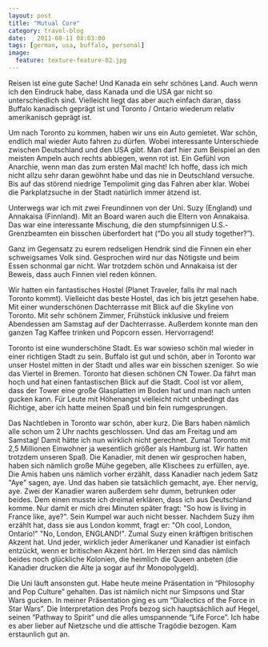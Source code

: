 ```yaml
---
layout: post
title: "Mutual Core"
category: travel-blog
date:   2011-08-11 08:03:00
tags: [german, usa, buffalo, personal]
image:
  feature: texture-feature-02.jpg
---
```


Reisen ist eine gute Sache! Und Kanada ein sehr schönes Land. Auch wenn ich den Eindruck habe, dass Kanada und die USA gar nicht so unterschiedlich sind. Vielleicht liegt das aber auch einfach daran, dass Buffalo kanadisch geprägt ist und Toronto / Ontario wiederum relativ amerikanisch geprägt ist.

Um nach Toronto zu kommen, haben wir uns ein Auto gemietet. War schön, endlich mal wieder Auto fahren zu dürfen. Wobei interessante Unterschiede zwischen Deutschland und den USA gibt. Man darf hier zum Beispiel an den meisten Ampeln auch rechts abbiegen, wenn rot ist. Ein Gefühl von Anarchie, wenn man das zum ersten Mal macht! Ich hoffe, dass ich mich nicht allzu sehr daran gewöhnt habe und das nie in Deutschland versuche. Bis auf das störend niedrige Tempolimit ging das Fahren aber klar. Wobei die Parkplatzsuche in der Stadt natürlich immer ätzend ist.

Unterwegs war ich mit zwei Freundinnen von der Uni. Suzy (England) und Annakaisa (Finnland). Mit an Board waren auch die Eltern von Annakaisa. Das war eine interessante Mischung, die den stumpfsinnigen U.S.-Grenzbeamten ein bisschen überfordert hat (“Do you all study together?”).

Ganz im Gegensatz zu eurem redseligen Hendrik sind die Finnen ein eher schweigsames Volk sind. Gesprochen wird nur das Nötigste und beim Essen schonmal gar nicht. War trotzdem schön und Annakaisa ist der Beweis, dass auch Finnen viel reden können.

Wir hatten ein fantastisches Hostel (Planet Traveler, falls ihr mal nach Toronto kommt). Vielleicht das beste Hostel, das ich bis jetzt gesehen habe. Mit einer wunderschönen Dachterrasse mit Blick auf die Skyline von Toronto. Mit sehr schönem Zimmer, Frühstück inklusive und freiem Abendessen am Samstag auf der Dachterrasse. Außerdem konnte man den ganzen Tag Kaffee trinken und Popcorn essen. Hervorragend! 

Toronto ist eine wunderschöne Stadt. Es war sowieso schön mal wieder in einer richtigen Stadt zu sein. Buffalo ist gut und schön, aber in Toronto war unser Hostel mitten in der Stadt und alles war ein bisschen szeniger. So wie das Viertel in Bremen. Toronto hat diesen schönen CN Tower. Da fährt man hoch und hat einen fantastischen Blick auf die Stadt. Cool ist vor allem, dass der Tower eine große Glasplatten im Boden hat und man nach unten gucken kann. Für Leute mit Höhenangst vielleicht nicht unbedingt das Richtige, aber ich hatte meinen Spaß und bin fein rumgesprungen.

Das Nachtleben in Toronto war schön, aber kurz. Die Bars haben nämlich alle schon um 2 Uhr nachts geschlossen. Und das am Freitag und am Samstag! Damit hätte ich nun wirklich nicht gerechnet. Zumal Toronto mit 2,5 Millionen Einwohner ja wesentlich größer als Hamburg ist. Wir hatten trotzdem unseren Spaß. Die Kanadier, mit denen wir gesprochen haben, haben sich nämlich große Mühe gegeben, alle Klischees zu erfüllen, aye. Die Amis haben uns nämlich vorher erzählt, dass Kanadier nach jedem Satz "Aye" sagen, aye. Und das haben sie tatsächlich gemacht, aye. Eher nervig, aye. Zwei der Kanadier waren außerdem sehr dumm, betrunken oder beides. Dem einen musste ich dreimal erklären, dass ich aus Deutschland komme. Nur damit er mich drei Minuten später fragt: "So how is living in France like, aye?". Sein Kumpel war auch nicht besser. Nachdem Suzy ihm erzählt hat, dass sie aus London kommt, fragt er: "Oh cool, London, Ontario!" "No, London, ENGLAND!". Zumal Suzy einen kräftigen britischen Akzent hat. Und jeder, wirklich jeder Amerikaner und Kanadier ist einfach entzückt, wenn er britischen Akzent hört. Im Herzen sind das nämlich beides noch glückliche Kolonien, die heimlich die Queen anbeten (die Kanadier drucken die Alte ja sogar auf ihr Monopolygeld).

Die Uni läuft ansonsten gut. Habe heute meine Präsentation in “Philosophy and Pop Culture” gehalten. Das ist nämlich nicht nur Simpsons und Star Wars gucken. In meiner Präsentation ging es um “Dialectics of the Force in Star Wars”. Die Interpretation des Profs bezog sich hauptsächlich auf Hegel, seinen “Pathway to Spirit” und die alles umspannende “Life Force”. Ich habe es aber lieber auf Nietzsche und die attische Tragödie bezogen. Kam erstaunlich gut an.
